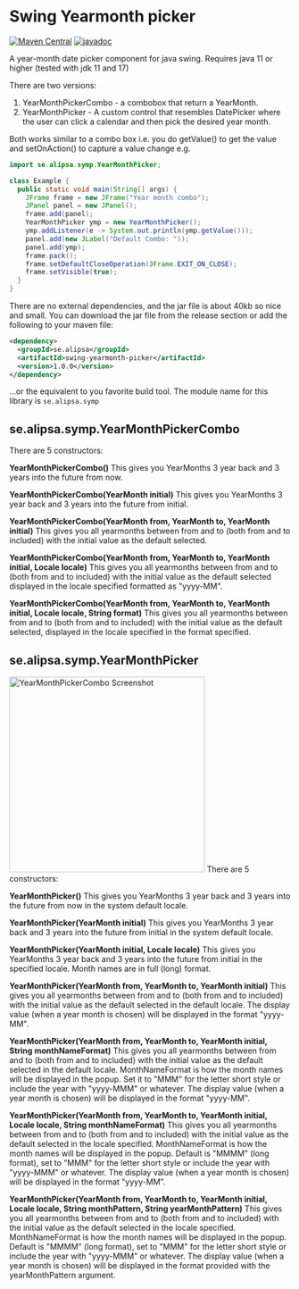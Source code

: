 # Swing Yearmonth picker
[![Maven Central](https://maven-badges.herokuapp.com/maven-central/se.alipsa/swing-yearmonth-picker/badge.svg)](https://maven-badges.herokuapp.com/maven-central/se.alipsa/swing-yearmonth-picker)
[![javadoc](https://javadoc.io/badge2/se.alipsa/swing-yearmonth-picker/javadoc.svg)](https://javadoc.io/doc/se.alipsa/swing-yearmonth-picker)

A year-month date picker component for java swing. Requires java 11 or higher (tested with jdk 11 and 17)

There are two versions:
1. YearMonthPickerCombo - a combobox that return a YearMonth.
2. YearMonthPicker - A custom control that resembles DatePicker where the user can click a calendar and then pick the
   desired year month.

Both works similar to a combo box i.e. you do getValue() to get the value and
setOnAction() to capture a value change e.g.
```java
import se.alipsa.symp.YearMonthPicker;

class Example {
  public static void main(String[] args) {
    JFrame frame = new JFrame("Year month combo");
    JPanel panel = new JPanel();
    frame.add(panel);
    YearMonthPicker ymp = new YearMonthPicker();
    ymp.addListener(e -> System.out.println(ymp.getValue()));
    panel.add(new JLabel("Default Combo: "));
    panel.add(ymp);
    frame.pack();
    frame.setDefaultCloseOperation(JFrame.EXIT_ON_CLOSE);
    frame.setVisible(true);
  }
}
```

There are no external dependencies, and the jar file is about 40kb so nice and small. You can download the jar file from
the release section or add the following to your maven file:
```xml
<dependency>
  <groupId>se.alipsa</groupId>
  <artifactId>swing-yearmonth-picker</artifactId>
  <version>1.0.0</version>
</dependency>
```
...or the equivalent to you favorite build tool.
The module name for this library is `se.alipsa.symp`

## se.alipsa.symp.YearMonthPickerCombo
There are 5 constructors:

__YearMonthPickerCombo()__
This gives you YearMonths 3 year back and 3 years into the future from now.

__YearMonthPickerCombo(YearMonth initial)__
This gives you YearMonths 3 year back and 3 years into the future from initial.

__YearMonthPickerCombo(YearMonth from, YearMonth to, YearMonth initial)__
This gives you all yearmonths between from and to (both from and to included) with the
initial value as the default selected.

__YearMonthPickerCombo(YearMonth from, YearMonth to, YearMonth initial, Locale locale)__
This gives you all yearmonths between from and to (both from and to included) with the
initial value as the default selected displayed in the locale specified formatted as "yyyy-MM".

__YearMonthPickerCombo(YearMonth from, YearMonth to, YearMonth initial, Locale locale, String format)__
This gives you all yearmonths between from and to (both from and to included) with the
initial value as the default selected, displayed in the locale specified in the format specified.

## se.alipsa.symp.YearMonthPicker
<img src="https://raw.githubusercontent.com/perNyfelt/fx-yearmonth-picker/master/docs/example2.png" alt="YearMonthPickerCombo Screenshot" width="350" />
There are 5 constructors:

__YearMonthPicker()__ This gives you YearMonths 3 year back and 3 years into the future from now in
the system default locale.

__YearMonthPicker(YearMonth initial)__
This gives you YearMonths 3 year back and 3 years into the future from initial in
the system default locale.

__YearMonthPicker(YearMonth initial, Locale locale)__
This gives you YearMonths 3 year back and 3 years into the future from initial in
the specified locale. Month names are in full (long) format.

__YearMonthPicker(YearMonth from, YearMonth to, YearMonth initial)__
This gives you all yearmonths between from and to (both from and to included) with the
initial value as the default selected in the default locale.
The display value (when a year month is chosen) will be displayed in the
format "yyyy-MM".

__YearMonthPicker(YearMonth from, YearMonth to, YearMonth initial, String monthNameFormat)__
This gives you all yearmonths between from and to (both from and to included) with the
initial value as the default selected in the default locale. MonthNameFormat is how the
month names will be displayed in the popup. Set it to "MMM" for the letter short style
or include the year with "yyyy-MMM" or whatever.
The display value (when a year month is chosen) will be displayed in the
format "yyyy-MM".

__YearMonthPicker(YearMonth from, YearMonth to, YearMonth initial, Locale locale, String monthNameFormat)__
This gives you all yearmonths between from and to (both from and to included) with the
initial value as the default selected in the locale specified. MonthNameFormat is how the
month names will be displayed in the popup. Default is "MMMM" (long format), set to "MMM" for the letter short style
or include the year with "yyyy-MMM" or whatever. The display value (when a year month is chosen) will be displayed in the
format "yyyy-MM".

__YearMonthPicker(YearMonth from, YearMonth to, YearMonth initial, Locale locale, String monthPattern, String yearMonthPattern)__
This gives you all yearmonths between from and to (both from and to included) with the
initial value as the default selected in the locale specified. MonthNameFormat is how the
month names will be displayed in the popup. Default is "MMMM" (long format), set to "MMM" for the letter short style
or include the year with "yyyy-MMM" or whatever. The display value (when a year month is chosen) will be displayed in the
format provided with the yearMonthPattern argument.